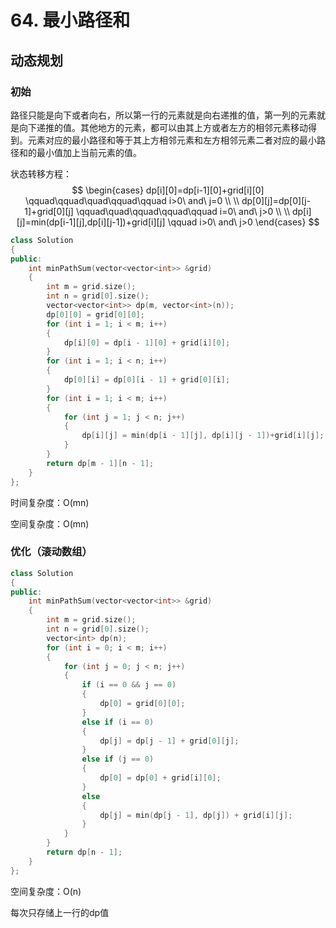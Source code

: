 # 64. 最小路径和

## 动态规划

### 初始

路径只能是向下或者向右，所以第一行的元素就是向右递推的值，第一列的元素就是向下递推的值。其他地方的元素，都可以由其上方或者左方的相邻元素移动得到。元素对应的最小路径和等于其上方相邻元素和左方相邻元素二者对应的最小路径和的最小值加上当前元素的值。

状态转移方程：
$$
\begin{cases}
dp[i][0]=dp[i-1][0]+grid[i][0] \qquad\qquad\quad\qquad\qquad i>0\ and\ j=0
\\
\\
dp[0][j]=dp[0][j-1]+grid[0][j] \qquad\quad\qquad\qquad\qquad i=0\ and\ j>0
\\
\\
dp[i][j]=min(dp[i-1][j],dp[i][j-1])+grid[i][j] \qquad i>0\ and\ j>0
\end{cases}
$$

```c++
class Solution
{
public:
    int minPathSum(vector<vector<int>> &grid)
    {
        int m = grid.size();
        int n = grid[0].size();
        vector<vector<int>> dp(m, vector<int>(n));
        dp[0][0] = grid[0][0];
        for (int i = 1; i < m; i++)
        {
            dp[i][0] = dp[i - 1][0] + grid[i][0];
        }
        for (int i = 1; i < n; i++)
        {
            dp[0][i] = dp[0][i - 1] + grid[0][i];
        }
        for (int i = 1; i < m; i++)
        {
            for (int j = 1; j < n; j++)
            {
                dp[i][j] = min(dp[i - 1][j], dp[i][j - 1])+grid[i][j];
            }
        }    
        return dp[m - 1][n - 1];
    }
};
```

时间复杂度：O(mn)

空间复杂度：O(mn)

### 优化（滚动数组）

```c++
class Solution
{
public:
    int minPathSum(vector<vector<int>> &grid)
    {
        int m = grid.size();
        int n = grid[0].size();
        vector<int> dp(n);
        for (int i = 0; i < m; i++)
        {
            for (int j = 0; j < n; j++)
            {
                if (i == 0 && j == 0)
                {
                    dp[0] = grid[0][0];
                }
                else if (i == 0)
                {
                    dp[j] = dp[j - 1] + grid[0][j];
                }
                else if (j == 0)
                {
                    dp[0] = dp[0] + grid[i][0];
                }
                else
                {
                    dp[j] = min(dp[j - 1], dp[j]) + grid[i][j];
                }
            }
        }
        return dp[n - 1];
    }
};
```

空间复杂度：O(n)

每次只存储上一行的dp值
